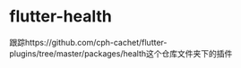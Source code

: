 # flutter-health
跟踪https://github.com/cph-cachet/flutter-plugins/tree/master/packages/health这个仓库文件夹下的插件

